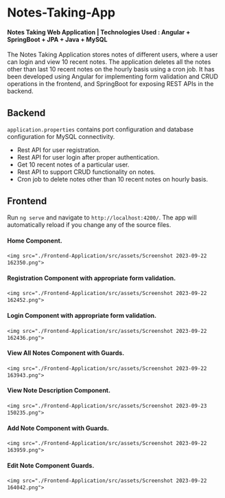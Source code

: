 # Notes-Taking-App
#### Notes Taking Web Application | Technologies Used : Angular + SpringBoot + JPA + Java + MySQL 

The Notes Taking Application stores notes of different users, where a user can login and view 10 recent notes. The application deletes all the notes other than last 10 recent notes on the hourly basis using a cron job. It has been developed using Angular for implementing form validation and CRUD operations in the frontend, and SpringBoot for exposing REST APIs in the backend.

## Backend
`application.properties` contains port configuration and database configuration for MySQL connectivity.
<ul>
  <li>Rest API for user registration.</li>
  <li>Rest API for user login  after proper authentication.</li>
  <li>Get 10 recent notes of a particular user.</li>
  <li>Rest API to support CRUD functionality on notes.</li>
  <li>Cron job to delete notes other than 10 recent notes on hourly basis.</li>
</ul>

## Frontend
Run `ng serve` and navigate to `http://localhost:4200/`. The app will automatically reload if you change any of the source files.

#### Home Component.

    <img src="./Frontend-Application/src/assets/Screenshot 2023-09-22 162350.png">

#### Registration Component with appropriate form validation.

    <img src="./Frontend-Application/src/assets/Screenshot 2023-09-22 162452.png">

#### Login Component with appropriate form validation.
    
    <img src="./Frontend-Application/src/assets/Screenshot 2023-09-22 162436.png">

#### View All Notes Component with Guards.
    
    <img src="./Frontend-Application/src/assets/Screenshot 2023-09-22 163943.png">

#### View Note Description Component.
    
    <img src="./Frontend-Application/src/assets/Screenshot 2023-09-23 150235.png">

#### Add Note Component with Guards.
    
    <img src="./Frontend-Application/src/assets/Screenshot 2023-09-22 163959.png">

#### Edit Note Component Guards.
    
    <img src="./Frontend-Application/src/assets/Screenshot 2023-09-22 164042.png">
